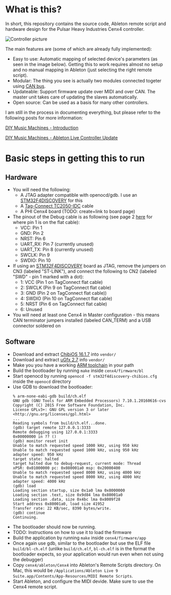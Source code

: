 # What is this?

In short, this repository contains the source code, Ableton remote script and hardware design for the Pulsar Heavy Industries Cenx4 controller.

![Controller picture](http://rundste.in/assets/diy-music-machines-ableton-live-controller-update/front.jpg)

The main features are (some of which are already fully implemented):
- Easy to use: Automatic mapping of selected device's parameters (as seen in the image below). Getting this to work requires almost no setup and no manual mapping in Ableton (just selecting the right remote script).
- Modular: The thing you see is actually two modules connected togeter using [CAN bus](https://en.wikipedia.org/wiki/CAN_bus).
- Updateable: Support firmware update over MIDI and over CAN. The master unit takes care of updating the slaves automatically.
- Open source: Can be used as a basis for many other controllers.

I am still in the process in documenting everything, but please refer to the following posts for more information:

[DIY Music Machines - Introduction](http://rundste.in/2016/12/08/diy-music-machines-intro.html)

[DIY Music Machines - Ableton Live Controller Update](http://rundste.in/2017/03/05/diy-music-machines-ableton-live-controller-update.html)

# Basic steps in getting this to run

## Hardware
 - You will need the following:
   - A JTAG adapter compatible with openocd/gdb. I use an [STM32F4DISCOVERY](http://www.st.com/en/evaluation-tools/stm32f4discovery.html) for this
   - A [Tag-Connect TC2050-IDC](http://www.tag-connect.com/TC2050-IDC) cable
   - A PHI Cenx4 board (TODO: create+link to board page)
- The pinout of the Debug cable is as following (see page 2 [here](http://www.tag-connect.com/Materials/TC2050-IDC%20Datasheet.pdf) for where pin 1 is on the flat cable):
   - VCC: Pin 1
   - GND: Pin 2
   - NRST: Pin 6
   - UART_RX: Pin 7 (currently unused)
   - UART_TX: Pin 8 (currently unused)
   - SWCLK: Pin 9
   - SWDIO: Pin 10
 - If using an [STM32F4DISCOVERY](http://www.st.com/en/evaluation-tools/stm32f4discovery.html) board as JTAG, remove the jumpers on CN3 (labeled "ST-LINK"), and connect the following to CN2 (labeled "SWD" - pin 1 marked with a dot):
   - 1: VCC (Pin 1 on TagConnect flat cable)
   - 2: SWCLK (Pin 9 on TagConnect flat cable)
   - 3: GND (Pin 2 on TagConnect flat cable))
   - 4: SWDIO (Pin 10 on TagConnect flat cable)
   - 5: NRST (Pin 6 on TagConnect flat cable)
   - 6: Unused
 - You will need at least one Cenx4 in Master configuration - this means CAN terminator jumpers installed (labeled CAN_TERM) and a USB connector soldered on 

## Software
- Download and extract [ChibiOS 16.1.7](https://sourceforge.net/projects/chibios/files/ChibiOS_RT%20stable/Version%2016.1.7/ChibiOS_16.1.7.zip/download) into `vendor/`
- Download and extract [uGfx 2.7](https://community.ugfx.io/files/file/2-%C2%B5gfx-library/?do=download&csrfKey=8ae07e04e710333d9b25ed4ae016a4ba) info `vendor/`
- Make you you have a working [ARM toolchain](https://launchpad.net/gcc-arm-embedded) in your path
- Build the bootloader by running `make` inside `cenx4/firmware/bl`
- Start openocd by running `openocd -f stm32f4discovery-chibios.cfg` inside the `openocd` directory
- Use GDB to download the bootloader:
    ```
    % arm-none-eabi-gdb build/ch.elf
    GNU gdb (GNU Tools for ARM Embedded Processors) 7.10.1.20160616-cvs
    Copyright (C) 2015 Free Software Foundation, Inc.
    License GPLv3+: GNU GPL version 3 or later <http://gnu.org/licenses/gpl.html>
    ...
    Reading symbols from build/ch.elf...done.
    (gdb) target remote 127.0.0.1:3333
    Remote debugging using 127.0.0.1:3333
    0x00000000 in ?? ()
    (gdb) monitor reset init
    Unable to match requested speed 1000 kHz, using 950 kHz
    Unable to match requested speed 1000 kHz, using 950 kHz
    adapter speed: 950 kHz
    target state: halted
    target halted due to debug-request, current mode: Thread
    xPSR: 0x01000000 pc: 0x080001a0 msp: 0x20000400
    Unable to match requested speed 8000 kHz, using 4000 kHz
    Unable to match requested speed 8000 kHz, using 4000 kHz
    adapter speed: 4000 kHz
    (gdb) load
    Loading section startup, size 0x1a0 lma 0x8000000
    Loading section .text, size 0x9d84 lma 0x80001a0
    Loading section .data, size 0x4bc lma 0x8009f28
    Start address 0x80001a0, load size 41952
    Transfer rate: 22 KB/sec, 8390 bytes/write.
    (gdb) continue
    Continuing.
    ```
 - The bootloader should now be running.
 - TODO: Instructions on how to use it to load the firmware
 - Build the application by running `make` inside `cenx4/firmware/app`
 - Once again use gdb, similar to the bootloader but use the ELF file `build/bl-ch.elf` (unlike `build/ch.elf`, `bl-ch.elf` is in the format the bootloader expects, so your application would run even when not using the debugger)
 - Copy `cenx4/ableton/Cenx4` into Ableton's Remote Scripts directory. On Mac, this would be `/Applications/Ableton Live 9 Suite.app/Contents/App-Resources/MIDI Remote Scripts`.
 - Start Ableton, and configure the MIDI devide. Make sure to use the Cenx4 remote script.
 
